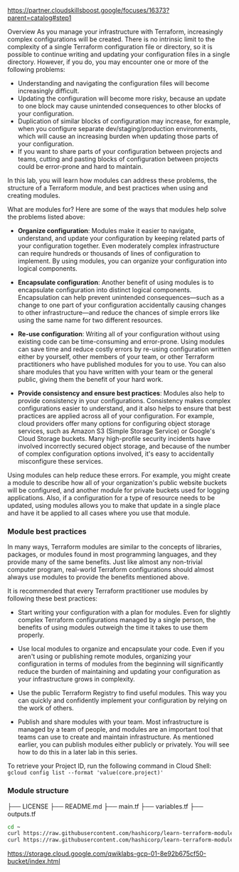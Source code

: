 https://partner.cloudskillsboost.google/focuses/16373?parent=catalog#step1

Overview
As you manage your infrastructure with Terraform, increasingly complex configurations will be created. There is no intrinsic limit to the complexity of a single Terraform configuration file or directory, so it is possible to continue writing and updating your configuration files in a single directory. However, if you do, you may encounter one or more of the following problems:

* Understanding and navigating the configuration files will become increasingly difficult.
* Updating the configuration will become more risky, because an update to one block may cause unintended consequences to other blocks of your configuration.
* Duplication of similar blocks of configuration may increase, for example, when you configure separate dev/staging/production environments, which will cause an increasing burden when updating those parts of your configuration.
* If you want to share parts of your configuration between projects and teams, cutting and pasting blocks of configuration between projects could be error-prone and hard to maintain.

In this lab, you will learn how modules can address these problems, the structure of a Terraform module, and best practices when using and creating modules.

What are modules for?
Here are some of the ways that modules help solve the problems listed above:

* __Organize configuration__: Modules make it easier to navigate, understand, and update your configuration by keeping related parts of your configuration together. Even moderately complex infrastructure can require hundreds or thousands of lines of configuration to implement. By using modules, you can organize your configuration into logical components.

* __Encapsulate configuration__: Another benefit of using modules is to encapsulate configuration into distinct logical components. Encapsulation can help prevent unintended consequences—such as a change to one part of your configuration accidentally causing changes to other infrastructure—and reduce the chances of simple errors like using the same name for two different resources.

* __Re-use configuration__: Writing all of your configuration without using existing code can be time-consuming and error-prone. Using modules can save time and reduce costly errors by re-using configuration written either by yourself, other members of your team, or other Terraform practitioners who have published modules for you to use. You can also share modules that you have written with your team or the general public, giving them the benefit of your hard work.

* __Provide consistency and ensure best practices__: Modules also help to provide consistency in your configurations. Consistency makes complex configurations easier to understand, and it also helps to ensure that best practices are applied across all of your configuration. For example, cloud providers offer many options for configuring object storage services, such as Amazon S3 (Simple Storage Service) or Google's Cloud Storage buckets. Many high-profile security incidents have involved incorrectly secured object storage, and because of the number of complex configuration options involved, it's easy to accidentally misconfigure these services.

Using modules can help reduce these errors. For example, you might create a module to describe how all of your organization's public website buckets will be configured, and another module for private buckets used for logging applications. Also, if a configuration for a type of resource needs to be updated, using modules allows you to make that update in a single place and have it be applied to all cases where you use that module.

### Module best practices
In many ways, Terraform modules are similar to the concepts of libraries, packages, or modules found in most programming languages, and they provide many of the same benefits. Just like almost any non-trivial computer program, real-world Terraform configurations should almost always use modules to provide the benefits mentioned above.

It is recommended that every Terraform practitioner use modules by following these best practices:

* Start writing your configuration with a plan for modules. Even for slightly complex Terraform configurations managed by a single person, the benefits of using modules outweigh the time it takes to use them properly.

* Use local modules to organize and encapsulate your code. Even if you aren't using or publishing remote modules, organizing your configuration in terms of modules from the beginning will significantly reduce the burden of maintaining and updating your configuration as your infrastructure grows in complexity.

* Use the public Terraform Registry to find useful modules. This way you can quickly and confidently implement your configuration by relying on the work of others.

* Publish and share modules with your team. Most infrastructure is managed by a team of people, and modules are an important tool that teams can use to create and maintain infrastructure. As mentioned earlier, you can publish modules either publicly or privately. You will see how to do this in a later lab in this series.

To retrieve your Project ID, run the following command in Cloud Shell:
```gcloud config list --format 'value(core.project)'```

### Module structure

├── LICENSE
├── README.md
├── main.tf
├── variables.tf
├── outputs.tf

```bash
cd ~
curl https://raw.githubusercontent.com/hashicorp/learn-terraform-modules/master/modules/aws-s3-static-website-bucket/www/index.html > index.html
curl https://raw.githubusercontent.com/hashicorp/learn-terraform-modules/blob/master/modules/aws-s3-static-website-bucket/www/error.html > error.html
```

https://storage.cloud.google.com/qwiklabs-gcp-01-8e92b675cf50-bucket/index.html